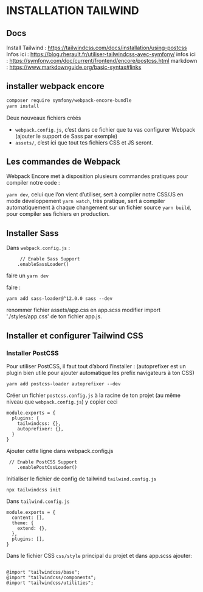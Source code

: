 # INSTALLATION TAILWIND
## Docs

Install Tailwind : https://tailwindcss.com/docs/installation/using-postcss
Infos ici : https://blog.rherault.fr/utiliser-tailwindcss-avec-symfony/
infos ici : https://symfony.com/doc/current/frontend/encore/postcss.html
markdown : https://www.markdownguide.org/basic-syntax#links



## installer webpack encore

``` bash
composer require symfony/webpack-encore-bundle
yarn install

```

Deux nouveaux fichiers créés
- `webpack.config.js`, c’est dans ce fichier que tu vas configurer Webpack (ajouter le support de Sass par exemple)
- `assets/`, c’est ici que tout tes fichiers CSS et JS seront.


## Les commandes de Webpack
Webpack Encore met à disposition plusieurs commandes pratiques pour compiler notre code :

`yarn dev`, celui que l’on vient d’utiliser, sert à compiler notre CSS/JS en mode développement
`yarn watch`, très pratique, sert à compiler automatiquement à chaque changement sur un fichier source
`yarn build`, pour compiler ses fichiers en production.


## Installer Sass

Dans  `webpack.config.js` :
```
     // Enable Sass Support
    .enableSassLoader()
```

faire un   `yarn dev`

faire :
```
yarn add sass-loader@^12.0.0 sass --dev
```

renommer fichier assets/app.css en app.scss 
modifier import './styles/app.css' de ton fichier app.js.

## Installer et configurer Tailwind CSS

### Installer PostCSS

Pour utiliser PostCSS, il faut tout d’abord l’installer : (autoprefixer est un plugin bien utile pour ajouter automatique les prefix navigateurs à ton CSS)


```
yarn add postcss-loader autoprefixer --dev

```
Créer un fichier `postcss.config.js` à la racine de ton projet (au même niveau que `webpack.config.js`) 
y copier ceci

```
module.exports = {
  plugins: {
    tailwindcss: {},
    autoprefixer: {},
  }
}
```

Ajouter cette ligne dans webpack.config.js

```
 // Enable PostCSS Support
    .enablePostCssLoader()
```

Initialiser le fichier de config de tailwind `tailwind.config.js` 

```
npx tailwindcss init
```

Dans `tailwind.config.js` 

```
module.exports = {
  content: [],
  theme: {
    extend: {},
  },
  plugins: [],
}

```

Dans le fichier CSS `css/style` principal du projet et dans app.scss ajouter:

```

@import "tailwindcss/base";
@import "tailwindcss/components";
@import "tailwindcss/utilities";

```